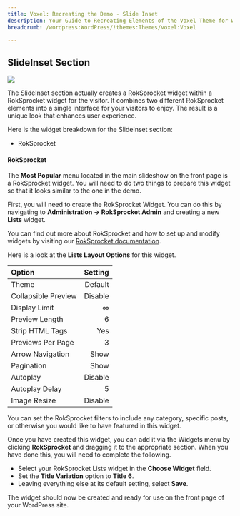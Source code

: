 ```yaml
---
title: Voxel: Recreating the Demo - Slide Inset
description: Your Guide to Recreating Elements of the Voxel Theme for WordPress
breadcrumb: /wordpress:WordPress/!themes:Themes/voxel:Voxel

---
```


SlideInset Section
-----
![][demo2]

The SlideInset section actually creates a RokSprocket widget within a RokSprocket widget for the visitor. It combines two different RokSprocket elements into a single interface for your visitors to enjoy. The result is a unique look that enhances user experience.

Here is the widget breakdown for the SlideInset section:

* RokSprocket

#### RokSprocket
The **Most Popular** menu located in the main slideshow on the front page is a RokSprocket widget. You will need to do two things to prepare this widget so that it looks similar to the one in the demo.

First, you will need to create the RokSprocket Widget. You can do this by navigating to **Administration -> RokSprocket Admin** and creating a new **Lists** widget. 

You can find out more about RokSprocket and how to set up and modify widgets by visiting our [RokSprocket documentation][roksprocket].

Here is a look at the **Lists Layout Options** for this widget.

| Option              | Setting |  
| :------------------ | ------: |  
| Theme               | Default |  
| Collapsible Preview | Disable |  
| Display Limit       |       ∞ |  
| Preview Length      |       6 |  
| Strip HTML Tags     |     Yes |  
| Previews Per Page   |       3 |  
| Arrow Navigation    |    Show |  
| Pagination          |    Show |  
| Autoplay            | Disable |  
| Autoplay Delay      |       5 |  
| Image Resize        | Disable |  

You can set the RokSprocket filters to include any category, specific posts, or otherwise you would like to have featured in this widget.

Once you have created this widget, you can add it via the Widgets menu by clicking **RokSprocket** and dragging it to the appropriate section. When you have done this, you will need to complete the following.

* Select your RokSprocket Lists widget in the **Choose Widget** field.
* Set the **Title Variation** option to **Title 6**.
* Leaving everything else at its default setting, select **Save**.

The widget should now be created and ready for use on the front page of your WordPress site.

[demo2]: assets/demo_3.jpeg
[roksprocket]: ../../plugins/roksprocket/

